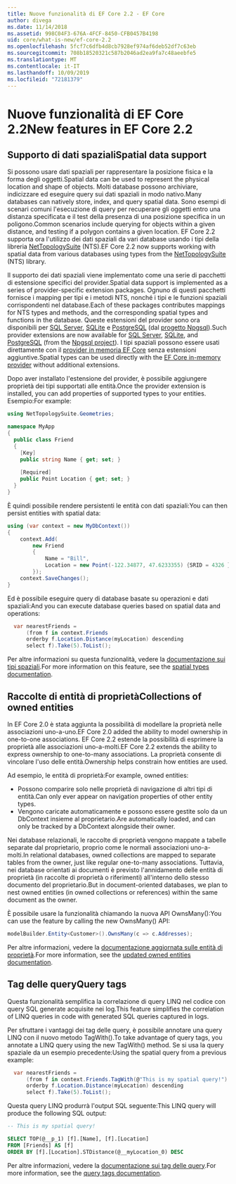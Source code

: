 ```yaml
---
title: Nuove funzionalità di EF Core 2.2 - EF Core
author: divega
ms.date: 11/14/2018
ms.assetid: 998C04F3-676A-4FCF-8450-CFB0457B4198
uid: core/what-is-new/ef-core-2.2
ms.openlocfilehash: 5fcf7c6dfb4d8cb7928ef974af6deb52df7c63eb
ms.sourcegitcommit: 708b18520321c587b2046ad2ea9fa7c48aeebfe5
ms.translationtype: MT
ms.contentlocale: it-IT
ms.lasthandoff: 10/09/2019
ms.locfileid: "72181379"
---
```

# <a name="new-features-in-ef-core-22"></a><span data-ttu-id="7f0ca-102">Nuove funzionalità di EF Core 2.2</span><span class="sxs-lookup"><span data-stu-id="7f0ca-102">New features in EF Core 2.2</span></span>

## <a name="spatial-data-support"></a><span data-ttu-id="7f0ca-103">Supporto di dati spaziali</span><span class="sxs-lookup"><span data-stu-id="7f0ca-103">Spatial data support</span></span>

<span data-ttu-id="7f0ca-104">Si possono usare dati spaziali per rappresentare la posizione fisica e la forma degli oggetti.</span><span class="sxs-lookup"><span data-stu-id="7f0ca-104">Spatial data can be used to represent the physical location and shape of objects.</span></span>
<span data-ttu-id="7f0ca-105">Molti database possono archiviare, indicizzare ed eseguire query sui dati spaziali in modo nativo.</span><span class="sxs-lookup"><span data-stu-id="7f0ca-105">Many databases can natively store, index, and query spatial data.</span></span> <span data-ttu-id="7f0ca-106">Sono esempi di scenari comuni l'esecuzione di query per recuperare gli oggetti entro una distanza specificata e il test della presenza di una posizione specifica in un poligono.</span><span class="sxs-lookup"><span data-stu-id="7f0ca-106">Common scenarios include querying for objects within a given distance, and testing if a polygon contains a given location.</span></span>
<span data-ttu-id="7f0ca-107">EF Core 2.2 supporta ora l'utilizzo dei dati spaziali da vari database usando i tipi della libreria [NetTopologySuite](https://github.com/NetTopologySuite/NetTopologySuite) (NTS).</span><span class="sxs-lookup"><span data-stu-id="7f0ca-107">EF Core 2.2 now supports working with spatial data from various databases using types from the [NetTopologySuite](https://github.com/NetTopologySuite/NetTopologySuite) (NTS) library.</span></span>

<span data-ttu-id="7f0ca-108">Il supporto dei dati spaziali viene implementato come una serie di pacchetti di estensione specifici del provider.</span><span class="sxs-lookup"><span data-stu-id="7f0ca-108">Spatial data support is implemented as a series of provider-specific extension packages.</span></span>
<span data-ttu-id="7f0ca-109">Ognuno di questi pacchetti fornisce i mapping per tipi e i metodi NTS, nonché i tipi e le funzioni spaziali corrispondenti nel database.</span><span class="sxs-lookup"><span data-stu-id="7f0ca-109">Each of these packages contributes mappings for NTS types and methods, and the corresponding spatial types and functions in the database.</span></span>
<span data-ttu-id="7f0ca-110">Queste estensioni del provider sono ora disponibili per [SQL Server](https://www.nuget.org/packages/Microsoft.EntityFrameworkCore.SqlServer.NetTopologySuite/), [SQLite](https://www.nuget.org/packages/Microsoft.EntityFrameworkCore.Sqlite.NetTopologySuite/) e [PostgreSQL](https://www.nuget.org/packages/Npgsql.EntityFrameworkCore.PostgreSQL.NetTopologySuite/) (dal [progetto Npgsql](https://www.npgsql.org/)).</span><span class="sxs-lookup"><span data-stu-id="7f0ca-110">Such provider extensions are now available for [SQL Server](https://www.nuget.org/packages/Microsoft.EntityFrameworkCore.SqlServer.NetTopologySuite/), [SQLite](https://www.nuget.org/packages/Microsoft.EntityFrameworkCore.Sqlite.NetTopologySuite/), and [PostgreSQL](https://www.nuget.org/packages/Npgsql.EntityFrameworkCore.PostgreSQL.NetTopologySuite/) (from the [Npgsql project](https://www.npgsql.org/)).</span></span>
<span data-ttu-id="7f0ca-111">I tipi spaziali possono essere usati direttamente con il [provider in memoria EF Core](https://docs.microsoft.com/en-us/ef/core/providers/in-memory/) senza estensioni aggiuntive.</span><span class="sxs-lookup"><span data-stu-id="7f0ca-111">Spatial types can be used directly with the [EF Core in-memory provider](https://docs.microsoft.com/en-us/ef/core/providers/in-memory/) without additional extensions.</span></span>

<span data-ttu-id="7f0ca-112">Dopo aver installato l'estensione del provider, è possibile aggiungere proprietà dei tipi supportati alle entità.</span><span class="sxs-lookup"><span data-stu-id="7f0ca-112">Once the provider extension is installed, you can add properties of supported types to your entities.</span></span> <span data-ttu-id="7f0ca-113">Esempio:</span><span class="sxs-lookup"><span data-stu-id="7f0ca-113">For example:</span></span>

``` csharp
using NetTopologySuite.Geometries;

namespace MyApp
{
  public class Friend
  {
    [Key]
    public string Name { get; set; }
  
    [Required]
    public Point Location { get; set; }
  }
}
``` 

<span data-ttu-id="7f0ca-114">È quindi possibile rendere persistenti le entità con dati spaziali:</span><span class="sxs-lookup"><span data-stu-id="7f0ca-114">You can then persist entities with spatial data:</span></span>

``` csharp
using (var context = new MyDbContext())
{
    context.Add(
        new Friend
        {
            Name = "Bill",
            Location = new Point(-122.34877, 47.6233355) {SRID = 4326 }
        });
    context.SaveChanges();
}
```
<span data-ttu-id="7f0ca-115">Ed è possibile eseguire query di database basate su operazioni e dati spaziali:</span><span class="sxs-lookup"><span data-stu-id="7f0ca-115">And you can execute database queries based on spatial data and operations:</span></span>

``` csharp
  var nearestFriends =
      (from f in context.Friends
      orderby f.Location.Distance(myLocation) descending
      select f).Take(5).ToList();
```

<span data-ttu-id="7f0ca-116">Per altre informazioni su questa funzionalità, vedere la [documentazione sui tipi spaziali](xref:core/modeling/spatial).</span><span class="sxs-lookup"><span data-stu-id="7f0ca-116">For more information on this feature, see the [spatial types documentation](xref:core/modeling/spatial).</span></span> 

## <a name="collections-of-owned-entities"></a><span data-ttu-id="7f0ca-117">Raccolte di entità di proprietà</span><span class="sxs-lookup"><span data-stu-id="7f0ca-117">Collections of owned entities</span></span>

<span data-ttu-id="7f0ca-118">In EF Core 2.0 è stata aggiunta la possibilità di modellare la proprietà nelle associazioni uno-a-uno.</span><span class="sxs-lookup"><span data-stu-id="7f0ca-118">EF Core 2.0 added the ability to model ownership in one-to-one associations.</span></span>
<span data-ttu-id="7f0ca-119">EF Core 2.2 estende la possibilità di esprimere la proprietà alle associazioni uno-a-molti.</span><span class="sxs-lookup"><span data-stu-id="7f0ca-119">EF Core 2.2 extends the ability to express ownership to one-to-many associations.</span></span>
<span data-ttu-id="7f0ca-120">La proprietà consente di vincolare l'uso delle entità.</span><span class="sxs-lookup"><span data-stu-id="7f0ca-120">Ownership helps constrain how entities are used.</span></span>

<span data-ttu-id="7f0ca-121">Ad esempio, le entità di proprietà:</span><span class="sxs-lookup"><span data-stu-id="7f0ca-121">For example, owned entities:</span></span>
- <span data-ttu-id="7f0ca-122">Possono comparire solo nelle proprietà di navigazione di altri tipi di entità.</span><span class="sxs-lookup"><span data-stu-id="7f0ca-122">Can only ever appear on navigation properties of other entity types.</span></span> 
- <span data-ttu-id="7f0ca-123">Vengono caricate automaticamente e possono essere gestite solo da un DbContext insieme al proprietario.</span><span class="sxs-lookup"><span data-stu-id="7f0ca-123">Are automatically loaded, and can only be tracked by a DbContext alongside their owner.</span></span>

<span data-ttu-id="7f0ca-124">Nei database relazionali, le raccolte di proprietà vengono mappate a tabelle separate dal proprietario, proprio come le normali associazioni uno-a-molti.</span><span class="sxs-lookup"><span data-stu-id="7f0ca-124">In relational databases, owned collections are mapped to separate tables from the owner, just like regular one-to-many associations.</span></span>
<span data-ttu-id="7f0ca-125">Tuttavia, nei database orientati ai documenti è previsto l'annidamento delle entità di proprietà (in raccolte di proprietà o riferimenti) all'interno dello stesso documento del proprietario.</span><span class="sxs-lookup"><span data-stu-id="7f0ca-125">But in document-oriented databases, we plan to nest owned entities (in owned collections or references) within the same document as the owner.</span></span>

<span data-ttu-id="7f0ca-126">È possibile usare la funzionalità chiamando la nuova API OwnsMany():</span><span class="sxs-lookup"><span data-stu-id="7f0ca-126">You can use the feature by calling the new OwnsMany() API:</span></span>

``` csharp
modelBuilder.Entity<Customer>().OwnsMany(c => c.Addresses);
```

<span data-ttu-id="7f0ca-127">Per altre informazioni, vedere la [documentazione aggiornata sulle entità di proprietà](xref:core/modeling/owned-entities#collections-of-owned-types).</span><span class="sxs-lookup"><span data-stu-id="7f0ca-127">For more information, see the [updated owned entities documentation](xref:core/modeling/owned-entities#collections-of-owned-types).</span></span>

## <a name="query-tags"></a><span data-ttu-id="7f0ca-128">Tag delle query</span><span class="sxs-lookup"><span data-stu-id="7f0ca-128">Query tags</span></span>

<span data-ttu-id="7f0ca-129">Questa funzionalità semplifica la correlazione di query LINQ nel codice con query SQL generate acquisite nei log.</span><span class="sxs-lookup"><span data-stu-id="7f0ca-129">This feature simplifies the correlation of LINQ queries in code with generated SQL queries captured in logs.</span></span>

<span data-ttu-id="7f0ca-130">Per sfruttare i vantaggi dei tag delle query, è possibile annotare una query LINQ con il nuovo metodo TagWith().</span><span class="sxs-lookup"><span data-stu-id="7f0ca-130">To take advantage of query tags, you annotate a LINQ query using the new TagWith() method.</span></span>
<span data-ttu-id="7f0ca-131">Se si usa la query spaziale da un esempio precedente:</span><span class="sxs-lookup"><span data-stu-id="7f0ca-131">Using the spatial query from a previous example:</span></span>

``` csharp
  var nearestFriends =
      (from f in context.Friends.TagWith(@"This is my spatial query!")
      orderby f.Location.Distance(myLocation) descending
      select f).Take(5).ToList();
```

<span data-ttu-id="7f0ca-132">Questa query LINQ produrrà l'output SQL seguente:</span><span class="sxs-lookup"><span data-stu-id="7f0ca-132">This LINQ query will produce the following SQL output:</span></span>

``` sql
-- This is my spatial query!

SELECT TOP(@__p_1) [f].[Name], [f].[Location]
FROM [Friends] AS [f]
ORDER BY [f].[Location].STDistance(@__myLocation_0) DESC
```

<span data-ttu-id="7f0ca-133">Per altre informazioni, vedere la [documentazione sui tag delle query](xref:core/querying/tags).</span><span class="sxs-lookup"><span data-stu-id="7f0ca-133">For more information, see the [query tags documentation](xref:core/querying/tags).</span></span> 